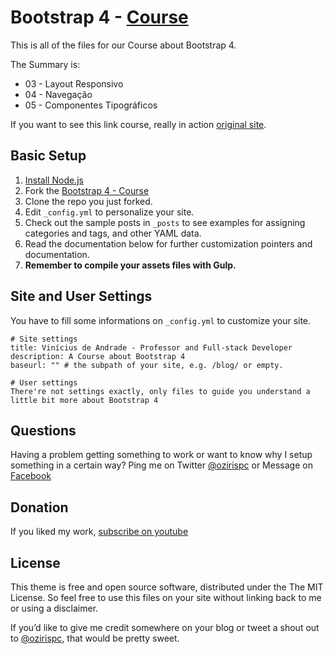 # Bootstrap 4 - [Course](http://udemy.com/bootstrap-4-ozirispc/)

This is all of the files for our Course about Bootstrap 4.

The Summary is:

- 03 - Layout Responsivo
- 04 - Navegação
- 05 - Componentes Tipográficos

If you want to see this link course, really in action [original site](http://udemy.com.br/).

## Basic Setup

1. [Install Node.js](http://https://nodejs.org/)
2. Fork the [Bootstrap 4 - Course](https://github.com/vsandrade/curso-bootstrap4/fork)
3. Clone the repo you just forked.
4. Edit `_config.yml` to personalize your site.
5. Check out the sample posts in `_posts` to see examples for assigning categories and tags, and other YAML data.
6. Read the documentation below for further customization pointers and documentation.
7. **Remember to compile your assets files with Gulp.**

## Site and User Settings

You have to fill some informations on `_config.yml` to customize your site.

```
# Site settings
title: Vinícius de Andrade - Professor and Full-stack Developer
description: A Course about Bootstrap 4
baseurl: "" # the subpath of your site, e.g. /blog/ or empty.

# User settings
There're not settings exactly, only files to guide you understand a little bit more about Bootstrap 4
```

## Questions

Having a problem getting something to work or want to know why I setup something in a certain way? Ping me on Twitter [@ozirispc](https://twitter.com/ozirispc) or Message on [Facebook](http://facebook.com/ozirispc)


## Donation

If you liked my work, [subscribe on youtube](https://www.youtube.com/user/ozirispc?sub_confirmation=1)

## License

This theme is free and open source software, distributed under the The MIT License. So feel free to use this files on your site without linking back to me or using a disclaimer.

If you’d like to give me credit somewhere on your blog or tweet a shout out to [@ozirispc](https://twitter.com/ozirispc), that would be pretty sweet.